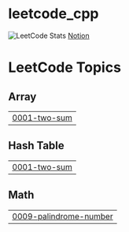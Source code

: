 # leetcode_cpp
![LeetCode Stats](https://leetcard.jacoblin.cool/Ustar2002?theme=dark&font=Patrick%20Hand&ext=heatmap)
[Notion](https://www.notion.so/LeetCode-C-22ac60a9f6a180a6b5b9ea576389c5f4?pvs=73)

<!---LeetCode Topics Start-->
# LeetCode Topics
## Array
|  |
| ------- |
| [0001-two-sum](https://github.com/Ustar2002/leetcode_cpp/tree/master/0001-two-sum) |
## Hash Table
|  |
| ------- |
| [0001-two-sum](https://github.com/Ustar2002/leetcode_cpp/tree/master/0001-two-sum) |
## Math
|  |
| ------- |
| [0009-palindrome-number](https://github.com/Ustar2002/leetcode_cpp/tree/master/0009-palindrome-number) |
<!---LeetCode Topics End-->
